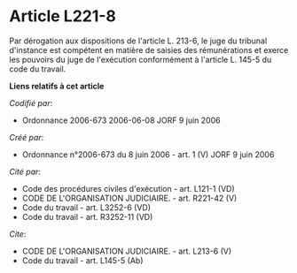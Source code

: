 # Article L221-8

Par dérogation aux dispositions de l'article L. 213-6, le juge du tribunal d'instance est compétent en matière de saisies des
rémunérations et exerce les pouvoirs du juge de l'exécution conformément à l'article L. 145-5 du code du travail.

**Liens relatifs à cet article**

_Codifié par_:

  - Ordonnance 2006-673 2006-06-08 JORF 9 juin 2006

_Créé par_:

  - Ordonnance n°2006-673 du 8 juin 2006 - art. 1 (V) JORF 9 juin 2006

_Cité par_:

  - Code des procédures civiles d'exécution - art. L121-1 (VD)
  - CODE DE L'ORGANISATION JUDICIAIRE. - art. R221-42 (V)
  - Code du travail - art. L3252-6 (VD)
  - Code du travail - art. R3252-11 (VD)

_Cite_:

  - CODE DE L'ORGANISATION JUDICIAIRE. - art. L213-6 (V)
  - Code du travail - art. L145-5 (Ab)
